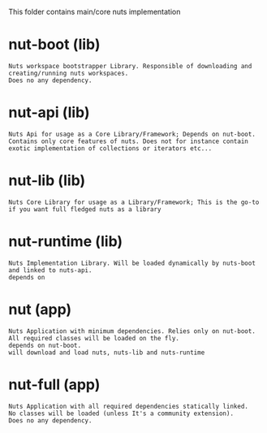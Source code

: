 This folder contains main/core nuts implementation

# nut-boot (lib)
    Nuts workspace bootstrapper Library. Responsible of downloading and creating/running nuts workspaces.
    Does no any dependency.

# nut-api (lib)
    Nuts Api for usage as a Core Library/Framework; Depends on nut-boot.
    Contains only core features of nuts. Does not for instance contain exotic implementation of collections or iterators etc...

# nut-lib (lib)
    Nuts Core Library for usage as a Library/Framework; This is the go-to if you want full fledged nuts as a library

# nut-runtime (lib)
    Nuts Implementation Library. Will be loaded dynamically by nuts-boot and linked to nuts-api.
    depends on

# nut (app)
    Nuts Application with minimum dependencies. Relies only on nut-boot. All required classes will be loaded on the fly.
    depends on nut-boot.
    will download and load nuts, nuts-lib and nuts-runtime

# nut-full (app)
    Nuts Application with all required dependencies statically linked. 
    No classes will be loaded (unless It's a community extension).
    Does no any dependency.
